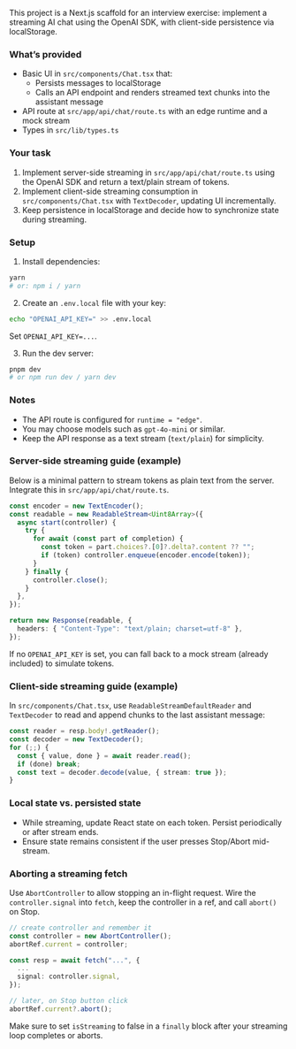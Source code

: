 This project is a Next.js scaffold for an interview exercise: implement a streaming AI chat using the OpenAI SDK, with client-side persistence via localStorage.

### What’s provided

- Basic UI in `src/components/Chat.tsx` that:
  - Persists messages to localStorage
  - Calls an API endpoint and renders streamed text chunks into the assistant message
- API route at `src/app/api/chat/route.ts` with an edge runtime and a mock stream
- Types in `src/lib/types.ts`

### Your task

1. Implement server-side streaming in `src/app/api/chat/route.ts` using the OpenAI SDK and return a text/plain stream of tokens.
2. Implement client-side streaming consumption in `src/components/Chat.tsx` with `TextDecoder`, updating UI incrementally.
3. Keep persistence in localStorage and decide how to synchronize state during streaming.

### Setup

1. Install dependencies:

```bash
yarn
# or: npm i / yarn
```

2. Create an `.env.local` file with your key:

```bash
echo "OPENAI_API_KEY=" >> .env.local
```

Set `OPENAI_API_KEY=...`.

3. Run the dev server:

```bash
pnpm dev
# or npm run dev / yarn dev
```

### Notes

- The API route is configured for `runtime = "edge"`.
- You may choose models such as `gpt-4o-mini` or similar.
- Keep the API response as a text stream (`text/plain`) for simplicity.

### Server-side streaming guide (example)

Below is a minimal pattern to stream tokens as plain text from the server. Integrate this in `src/app/api/chat/route.ts`.

```ts
const encoder = new TextEncoder();
const readable = new ReadableStream<Uint8Array>({
  async start(controller) {
    try {
      for await (const part of completion) {
        const token = part.choices?.[0]?.delta?.content ?? "";
        if (token) controller.enqueue(encoder.encode(token));
      }
    } finally {
      controller.close();
    }
  },
});

return new Response(readable, {
  headers: { "Content-Type": "text/plain; charset=utf-8" },
});
```

If no `OPENAI_API_KEY` is set, you can fall back to a mock stream (already included) to simulate tokens.

### Client-side streaming guide (example)

In `src/components/Chat.tsx`, use `ReadableStreamDefaultReader` and `TextDecoder` to read and append chunks to the last assistant message:

```ts
const reader = resp.body!.getReader();
const decoder = new TextDecoder();
for (;;) {
  const { value, done } = await reader.read();
  if (done) break;
  const text = decoder.decode(value, { stream: true });
}
```

### Local state vs. persisted state

- While streaming, update React state on each token. Persist periodically or after stream ends.
- Ensure state remains consistent if the user presses Stop/Abort mid-stream.

### Aborting a streaming fetch

Use `AbortController` to allow stopping an in-flight request. Wire the `controller.signal` into `fetch`, keep the controller in a ref, and call `abort()` on Stop.

```ts
// create controller and remember it
const controller = new AbortController();
abortRef.current = controller;

const resp = await fetch("...", {
  ...
  signal: controller.signal,
});

// later, on Stop button click
abortRef.current?.abort();
```

Make sure to set `isStreaming` to false in a `finally` block after your streaming loop completes or aborts.
